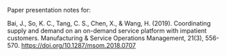 
Paper presentation notes for:

Bai, J., So, K. C., Tang, C. S., Chen, X., & Wang, H. (2019). Coordinating supply and demand on an on-demand service platform with impatient customers. Manufacturing & Service Operations Management, 21(3), 556-570. <https://doi.org/10.1287/msom.2018.0707>
